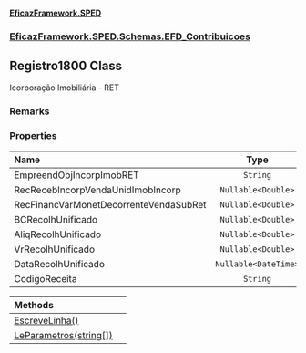 #### [EficazFramework.SPED](EficazFrameworkSPED.md 'EficazFramework SPED')
### [EficazFramework.SPED.Schemas.EFD_Contribuicoes](EficazFramework.SPED.Schemas.EFD_Contribuicoes.md 'EficazFramework.SPED.Schemas.EFD_Contribuicoes')

## Registro1800 Class

Icorporação Imobiliária - RET

### Remarks
### Properties

| Name | Type | |
| :--- | :---: | :--- |
| EmpreendObjIncorpImobRET | `String` |  |
| RecRecebIncorpVendaUnidImobIncorp | `Nullable<Double>` |  |
| RecFinancVarMonetDecorrenteVendaSubRet | `Nullable<Double>` |  |
| BCRecolhUnificado | `Nullable<Double>` |  |
| AliqRecolhUnificado | `Nullable<Double>` |  |
| VrRecolhUnificado | `Nullable<Double>` |  |
| DataRecolhUnificado | `Nullable<DateTime>` |  |
| CodigoReceita | `String` |  |

| Methods | |
| :--- | :--- |
| [EscreveLinha()](EficazFramework.SPED.Schemas.EFD_Contribuicoes/Registro1800/EscreveLinha().md 'EficazFramework.SPED.Schemas.EFD_Contribuicoes.Registro1800.EscreveLinha()') | |
| [LeParametros(string[])](EficazFramework.SPED.Schemas.EFD_Contribuicoes/Registro1800/LeParametros(string[]).md 'EficazFramework.SPED.Schemas.EFD_Contribuicoes.Registro1800.LeParametros(string[])') | |
